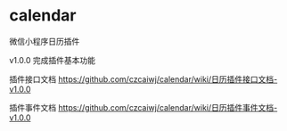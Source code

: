 # calendar
微信小程序日历插件

v1.0.0
完成插件基本功能

插件接口文档 https://github.com/czcaiwj/calendar/wiki/日历插件接口文档-v1.0.0

插件事件文档 https://github.com/czcaiwj/calendar/wiki/日历插件事件文档-v1.0.0
